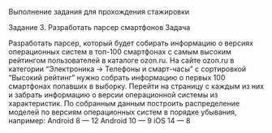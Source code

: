 Выполнение задания для прохождения стажировки

Задание 3. Разработать парсер смартфонов
Задача

Разработать парсер, который будет собирать информацию о версиях операционных систем в топ-100 смартфонах с самым высоким рейтингом пользователей 
в каталоге ozon.ru.
На сайте ozon.ru в категории “Электроника -> Телефоны и смарт-часы” с сортировкой “Высокий рейтинг” нужно собрать информацию о первых 100 смартфонах
попавших в выборку. Перейти на страницу с каждым из них и забрать информацию о версии операционной системы из характеристик. По собранным данным 
построить распределение моделей по версиям операционных систем в порядке убывания, например:
Android 8 — 12
Android 10 — 9
iOS 14 — 8
